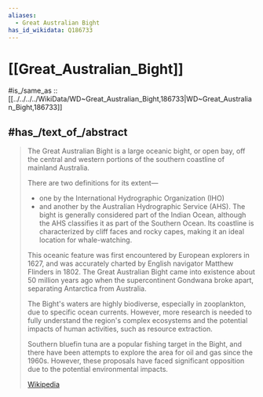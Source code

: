 ```yaml
---
aliases:
  - Great Australian Bight
has_id_wikidata: Q186733
---
```


# [[Great_Australian_Bight]] 

#is_/same_as :: [[../../../../WikiData/WD~Great_Australian_Bight,186733|WD~Great_Australian_Bight,186733]] 
## #has_/text_of_/abstract 

> The Great Australian Bight is a large oceanic bight, or open bay, 
> off the central and western portions of the southern coastline of mainland Australia.
>
> There are two definitions for its extent—
> - one by the International Hydrographic Organization (IHO) 
> - and another by the Australian Hydrographic Service (AHS). 
> The bight is generally considered part of the Indian Ocean, 
> although the AHS classifies it as part of the Southern Ocean. 
> Its coastline is characterized by cliff faces and rocky capes, 
> making it an ideal location for whale-watching.
>
> This oceanic feature was first encountered by European explorers in 1627, 
> and was accurately charted by English navigator Matthew Flinders in 1802. 
> The Great Australian Bight came into existence about 50 million years ago 
> when the supercontinent Gondwana broke apart, separating Antarctica from Australia.
>
> The Bight's waters are highly biodiverse, especially in zooplankton, due to specific ocean currents. 
> However, more research is needed to fully understand the region's complex ecosystems 
> and the potential impacts of human activities, such as resource extraction. 
> 
> Southern bluefin tuna are a popular fishing target in the Bight, 
> and there have been attempts to explore the area for oil and gas since the 1960s. 
> However, these proposals have faced significant opposition due to the potential environmental impacts.
>
> [Wikipedia](https://en.wikipedia.org/wiki/Great%20Australian%20Bight) 

